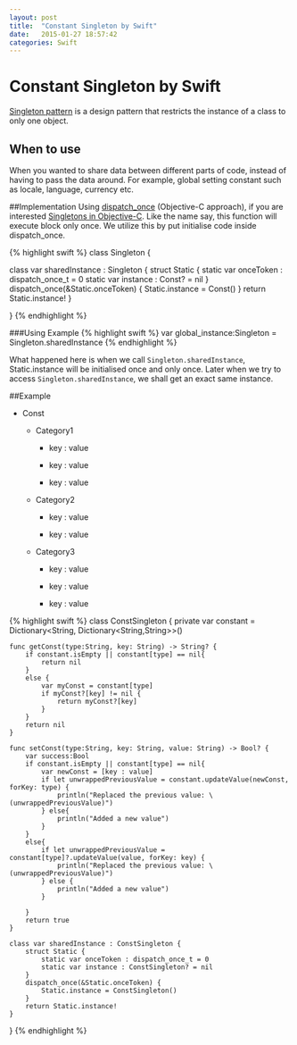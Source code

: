 ```yaml
---
layout: post
title:  "Constant Singleton by Swift"
date:   2015-01-27 18:57:42
categories: Swift 
---
```

# Constant Singleton by Swift
[Singleton pattern](http://www.galloway.me.uk/tutorials/singleton-classes/) is a design pattern that restricts 
the instance of a class to only one object. 

## When to use
When you wanted to share data between different parts of code, instead of having to pass the data around. For example,
global setting constant such as locale, language, currency etc.

##Implementation
Using [dispatch_once](https://developer.apple.com/library/mac/documentation/Darwin/Reference/ManPages/man3/dispatch_once_f.3.html) (Objective-C approach), if you are interested [Singletons in Objective-C](http://www.galloway.me.uk/tutorials/singleton-classes/). Like the name say, this function will execute block only once. We utilize this by put initialise code inside dispatch_once.

{% highlight swift %}
class Singleton {

  class var sharedInstance : Singleton {
    struct Static {
        static var onceToken : dispatch_once_t = 0
        static var instance : Const? = nil
    }
    dispatch_once(&Static.onceToken) {
        Static.instance = Const()
    }
    return Static.instance!
  }
  
}
{% endhighlight %}

###Using Example
{% highlight swift %}
var global_instance:Singleton = Singleton.sharedInstance
{% endhighlight %}

What happened here is when we call `Singleton.sharedInstance`, Static.instance will be initialised once and only once. Later when we try to access `Singleton.sharedInstance`, we shall get an exact same instance.  





##Example
- Const

  - Category1

    - key : value 

    - key : value 

    - key : value 

  - Category2

    - key : value 

    - key : value 

  - Category3

    - key : value 

    - key : value 

    - key : value 

{% highlight swift %}
class ConstSingleton {
    private var constant = Dictionary<String, Dictionary<String,String>>()
    
    func getConst(type:String, key: String) -> String? {
        if constant.isEmpty || constant[type] == nil{
            return nil
        }
        else {
            var myConst = constant[type]
            if myConst?[key] != nil {
                return myConst?[key]
            }
        }
        return nil
    }
    
    func setConst(type:String, key: String, value: String) -> Bool? {
        var success:Bool
        if constant.isEmpty || constant[type] == nil{
            var newConst = [key : value]
            if let unwrappedPreviousValue = constant.updateValue(newConst, forKey: type) {
                println("Replaced the previous value: \(unwrappedPreviousValue)")
            } else{
                println("Added a new value")
            }
        }
        else{
            if let unwrappedPreviousValue = constant[type]?.updateValue(value, forKey: key) {
                println("Replaced the previous value: \(unwrappedPreviousValue)")
            } else {
                println("Added a new value")
            }
            
        }
        return true
    }
    
    class var sharedInstance : ConstSingleton {
        struct Static {
            static var onceToken : dispatch_once_t = 0
            static var instance : ConstSingleton? = nil
        }
        dispatch_once(&Static.onceToken) {
            Static.instance = ConstSingleton()
        }
        return Static.instance!
    }
}
{% endhighlight %}

